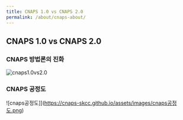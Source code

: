 ```yaml
---
title: CNAPS 1.0 vs CNAPS 2.0
permalink: /about/cnaps-about/
---
```


## CNAPS 1.0 vs CNAPS 2.0

### CNAPS 방법론의 진화

![cnaps1.0vs2.0](https://cnaps-skcc.github.io/assets/images/cnaps1vs2.png)

### CNAPS 공정도

![cnaps공정도]](https://cnaps-skcc.github.io/assets/images/cnaps공정도.png)
